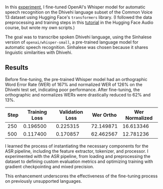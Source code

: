 In this [experiment](Finetuning-Whisper-ASR-task.ipynb), I fine-tuned OpenAI's Whisper model for automatic speech recognition on the Dhivehi language subset of the Common Voice 13 dataset using Hugging Face's `transformers` library.  (I followed the data preprocessing and training steps in this [tutorial](https://huggingface.co/learn/audio-course/chapter5/fine-tuning) in the Hugging Face Audio course, but wrote my own scripts.)

The goal was to transcribe spoken Dhivehi language, using the Sinhalese version of `openai/whisper-small`, a pre-trained language model for automatic speech recognition. Sinhalese was chosen because it shares linguistic similarities with Dhivehi.

## Results

Before fine-tuning, the pre-trained Whisper model had an orthographic Word Error Rate (WER) of 167% and normalized WER of 126% on the Dhivehi test set, indicating poor performance. After fine-tuning, the orthographic and normalizes WERs were drastically reduced to 62% and 13%. 

| Step | Training Loss | Validation Loss | Wer Ortho | Wer Normalized |
|------|---------------|-----------------|-----------|----------------|
| 250  | 0.196500      | 0.225315        | 72.149871 | 16.613346       |
| 500  | 0.117400      | 0.170857        | 62.462567 | 12.781236       |


I learned the process of instantiating the necessary components for the ASR pipeline, including the feature extractor, tokenizer, and processor. I experimented with the ASR pipeline, from loading and preprocessing the dataset to defining custom evaluation metrics and optimizing training with gradient checkpointing and mixed precision.

This enhancement underscores the effectiveness of the fine-tuning process on previously unsupported languages. 